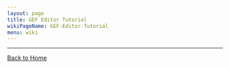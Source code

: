 ```yaml
---
layout: page
title: GEF Editor Tutorial
wikiPageName: GEF-Editor-Tutorial
menu: wiki
---
```



***
[Back to Home]({{site.baseurl}}/eclipse.tutorial/wiki/)